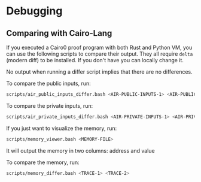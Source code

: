 # Debugging

## Comparing with Cairo-Lang

If you executed a Cairo0 proof program with both Rust and Python VM, you can use the following scripts to compare their output. They all require `delta` (modern diff) to be installed. If you don't have you can locally change it.

No output when running a differ script implies that there are no differences.

To compare the public inputs, run:
```bash
scripts/air_public_inputs_differ.bash <AIR-PUBLIC-INPUTS-1> <AIR-PUBLIC-INPUTS-2>
```

To compare the private inputs, run:
```bash
scripts/air_private_inputs_differ.bash <AIR-PRIVATE-INPUTS-1> <AIR-PRIVATE-INPUTS-2>
```

If you just want to visualize the memory, run:
```bash
scripts/memory_viewer.bash <MEMORY-FILE>
```
It will output the memory in two columns: address and value


To compare the memory, run:
```bash
scripts/memory_differ.bash <TRACE-1> <TRACE-2>
```
